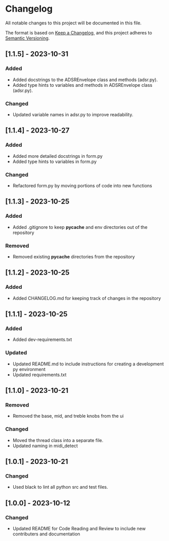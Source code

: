 # Changelog
All notable changes to this project will be documented in this file.

The format is based on [Keep a Changelog](https://keepachangelog.com/en/1.0.0/),
and this project adheres to [Semantic Versioning](https://semver.org/spec/v2.0.0.html).

## [1.1.5] - 2023-10-31
### Added
- Added docstrings to the ADSREnvelope class and methods (adsr.py).
- Added type hints to variables and methods in ADSREnvelope class (adsr.py).
### Changed
- Updated variable names in adsr.py to improve readability.

## [1.1.4] - 2023-10-27
### Added
- Added more detailed docstrings in form.py
- Added type hints to variables in form.py
### Changed
- Refactored form.py by moving portions of code into new functions


## [1.1.3] - 2023-10-25
### Added
- Added .gitignore to keep __pycache__ and env directories out of the repository

### Removed
- Removed existing __pycache__ directories from the repository

## [1.1.2] - 2023-10-25
### Added
- Added CHANGELOG.md for keeping track of changes in the repository

## [1.1.1] - 2023-10-25
### Added
- Added dev-requirements.txt

### Updated
- Updated README.md to include instructions for creating a development py environment
- Updated requirements.txt

## [1.1.0] - 2023-10-21
### Removed
- Removed the base, mid, and treble knobs from the ui

### Changed
- Moved the thread class into a separate file. 
- Updated naming in midi_detect

## [1.0.1] - 2023-10-21
### Changed
- Used black to lint all python src and test files.

## [1.0.0] - 2023-10-12
### Changed
- Updated README for Code Reading and Review to include new contributers and documentation